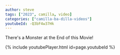 ```yaml
---
author: steve
tags: ["2023", camilla, video]
categories: ["camilla-ba-dilla-videos"]
youtubeId: -Q3bF4w37Hk
---
```

There's a Monster at the End of this Movie!

{% include youtubePlayer.html id=page.youtubeId %}
